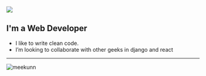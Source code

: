 ### ![](https://komarev.com/ghpvc/?username=rohitbhandari007&color=blueviolet&style=for-the-badge)



## I'm a Web Developer 

- I like to write clean code.
- I’m looking to collaborate with other geeks in django and react




---

<p><img align="center" src="https://github-readme-streak-stats.herokuapp.com/?user=rohitbhandari007&theme=dark&background=000000" alt="meekunn" /></p>

[website]: https://rohitprofile12.herokuapp.com


